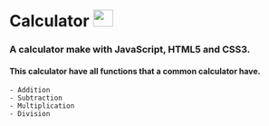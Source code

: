 # Calculator <img src="https://img-premium.flaticon.com/png/128/4064/premium/4064725.png?token=exp=1633102639~hmac=248750fb2473e9c975bb84b4daf0ac4e" height="30px" width="35px">


### A calculator make with JavaScript, HTML5 and CSS3.

#### This calculator have all functions that a common calculator have.
	- Addition
	- Subtraction
	- Multiplication
	- Division

